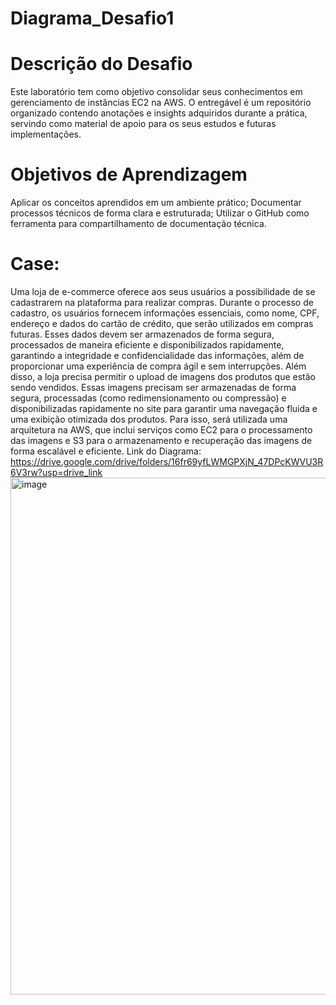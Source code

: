 # Diagrama_Desafio1

# Descrição do Desafio

Este laboratório tem como objetivo consolidar seus conhecimentos em gerenciamento de instâncias EC2 na AWS. O entregável é um repositório organizado contendo anotações e insights adquiridos durante a prática, servindo como material de apoio para os seus estudos e futuras implementações.

# Objetivos de Aprendizagem 

Aplicar os conceitos aprendidos em um ambiente prático; 
Documentar processos técnicos de forma clara e estruturada;
Utilizar o GitHub como ferramenta para compartilhamento de documentação técnica.

# Case: 
Uma loja de e-commerce oferece aos seus usuários a possibilidade de se cadastrarem na plataforma para realizar compras. Durante o processo de cadastro, os usuários fornecem informações essenciais, como nome, CPF, endereço e dados do cartão de crédito, que serão utilizados em compras futuras. Esses dados devem ser armazenados de forma segura, processados de maneira eficiente e disponibilizados rapidamente, garantindo a integridade e confidencialidade das informações, além de proporcionar uma experiência de compra ágil e sem interrupções. Além disso, a loja precisa permitir o upload de imagens dos produtos que estão sendo vendidos. Essas imagens precisam ser armazenadas de forma segura, processadas (como redimensionamento ou compressão) e disponibilizadas rapidamente no site para garantir uma navegação fluida e uma exibição otimizada dos produtos. Para isso, será utilizada uma arquitetura na AWS, que inclui serviços como EC2 para o processamento das imagens e S3 para o armazenamento e recuperação das imagens de forma escalável e eficiente.
Link do Diagrama: https://drive.google.com/drive/folders/16fr69yfLWMGPXjN_47DPcKWVU3R6V3rw?usp=drive_link
<img width="953" height="827" alt="image" src="https://github.com/user-attachments/assets/3aee332a-f26f-4f58-bee1-3004348616a4" />
